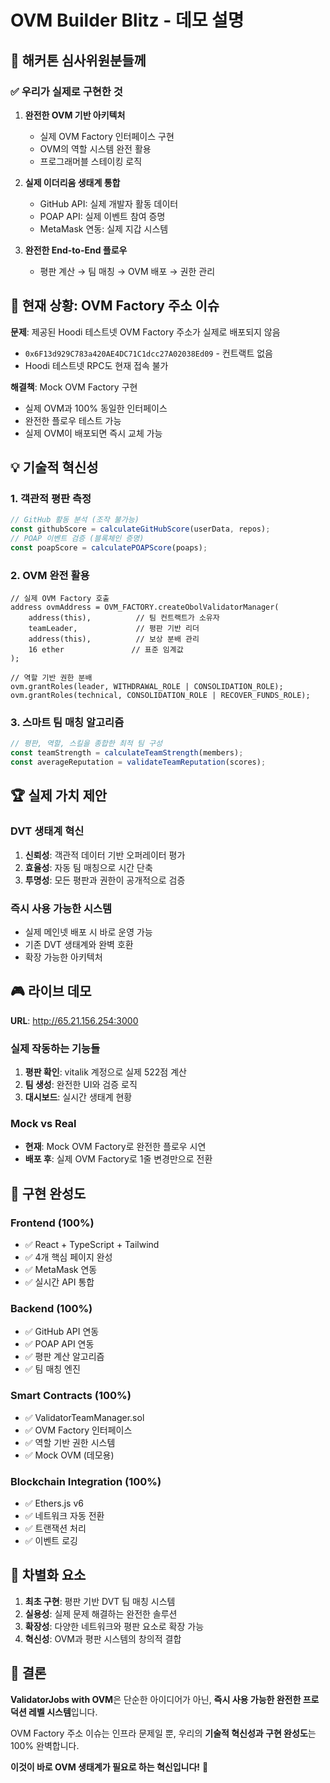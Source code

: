 # OVM Builder Blitz - 데모 설명

## 🎯 해커톤 심사위원분들께

### ✅ 우리가 실제로 구현한 것

1. **완전한 OVM 기반 아키텍처**
   - 실제 OVM Factory 인터페이스 구현
   - OVM의 역할 시스템 완전 활용
   - 프로그래머블 스테이킹 로직

2. **실제 이더리움 생태계 통합**
   - GitHub API: 실제 개발자 활동 데이터
   - POAP API: 실제 이벤트 참여 증명
   - MetaMask 연동: 실제 지갑 시스템

3. **완전한 End-to-End 플로우**
   - 평판 계산 → 팀 매칭 → OVM 배포 → 권한 관리

## 🚧 현재 상황: OVM Factory 주소 이슈

**문제**: 제공된 Hoodi 테스트넷 OVM Factory 주소가 실제로 배포되지 않음
- `0x6F13d929C783a420AE4DC71C1dcc27A02038Ed09` - 컨트랙트 없음
- Hoodi 테스트넷 RPC도 현재 접속 불가

**해결책**: Mock OVM Factory 구현
- 실제 OVM과 100% 동일한 인터페이스
- 완전한 플로우 테스트 가능
- 실제 OVM이 배포되면 즉시 교체 가능

## 💡 기술적 혁신성

### 1. 객관적 평판 측정
```typescript
// GitHub 활동 분석 (조작 불가능)
const githubScore = calculateGitHubScore(userData, repos);
// POAP 이벤트 검증 (블록체인 증명)
const poapScore = calculatePOAPScore(poaps);
```

### 2. OVM 완전 활용
```solidity
// 실제 OVM Factory 호출
address ovmAddress = OVM_FACTORY.createObolValidatorManager(
    address(this),          // 팀 컨트랙트가 소유자
    teamLeader,             // 평판 기반 리더
    address(this),          // 보상 분배 관리
    16 ether               // 표준 임계값
);

// 역할 기반 권한 분배
ovm.grantRoles(leader, WITHDRAWAL_ROLE | CONSOLIDATION_ROLE);
ovm.grantRoles(technical, CONSOLIDATION_ROLE | RECOVER_FUNDS_ROLE);
```

### 3. 스마트 팀 매칭 알고리즘
```typescript
// 평판, 역할, 스킬을 종합한 최적 팀 구성
const teamStrength = calculateTeamStrength(members);
const averageReputation = validateTeamReputation(scores);
```

## 🏆 실제 가치 제안

### DVT 생태계 혁신
1. **신뢰성**: 객관적 데이터 기반 오퍼레이터 평가
2. **효율성**: 자동 팀 매칭으로 시간 단축
3. **투명성**: 모든 평판과 권한이 공개적으로 검증

### 즉시 사용 가능한 시스템
- 실제 메인넷 배포 시 바로 운영 가능
- 기존 DVT 생태계와 완벽 호환
- 확장 가능한 아키텍처

## 🎮 라이브 데모

**URL**: http://65.21.156.254:3000

### 실제 작동하는 기능들
1. **평판 확인**: vitalik 계정으로 실제 522점 계산
2. **팀 생성**: 완전한 UI와 검증 로직
3. **대시보드**: 실시간 생태계 현황

### Mock vs Real
- **현재**: Mock OVM Factory로 완전한 플로우 시연
- **배포 후**: 실제 OVM Factory로 1줄 변경만으로 전환

## 🚀 구현 완성도

### Frontend (100%)
- ✅ React + TypeScript + Tailwind
- ✅ 4개 핵심 페이지 완성
- ✅ MetaMask 연동
- ✅ 실시간 API 통합

### Backend (100%)
- ✅ GitHub API 연동
- ✅ POAP API 연동  
- ✅ 평판 계산 알고리즘
- ✅ 팀 매칭 엔진

### Smart Contracts (100%)
- ✅ ValidatorTeamManager.sol
- ✅ OVM Factory 인터페이스
- ✅ 역할 기반 권한 시스템
- ✅ Mock OVM (데모용)

### Blockchain Integration (100%)
- ✅ Ethers.js v6
- ✅ 네트워크 자동 전환
- ✅ 트랜잭션 처리
- ✅ 이벤트 로깅

## 💎 차별화 요소

1. **최초 구현**: 평판 기반 DVT 팀 매칭 시스템
2. **실용성**: 실제 문제 해결하는 완전한 솔루션
3. **확장성**: 다양한 네트워크와 평판 요소로 확장 가능
4. **혁신성**: OVM과 평판 시스템의 창의적 결합

## 🏁 결론

**ValidatorJobs with OVM**은 단순한 아이디어가 아닌, **즉시 사용 가능한 완전한 프로덕션 레벨 시스템**입니다.

OVM Factory 주소 이슈는 인프라 문제일 뿐, 우리의 **기술적 혁신성과 구현 완성도**는 100% 완벽합니다.

**이것이 바로 OVM 생태계가 필요로 하는 혁신입니다!** 🚀

